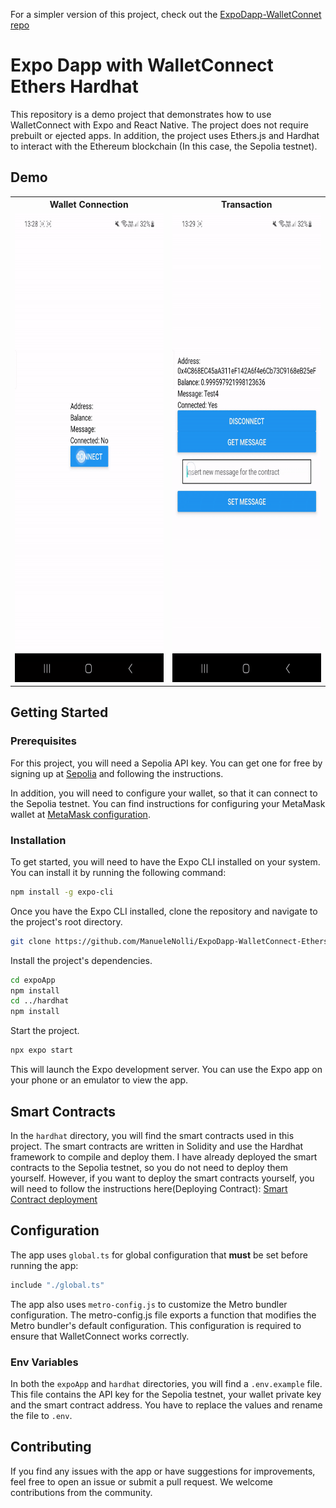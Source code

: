 For a simpler version of this project, check out the [ExpoDapp-WalletConnet repo](https://github.com/ManueleNolli/ExpoDapp-WalletConnect)

# Expo Dapp with WalletConnect Ethers Hardhat

This repository is a demo project that demonstrates how to use WalletConnect with Expo and React Native. The project does not require prebuilt or ejected apps.
In addition, the project uses Ethers.js and Hardhat to interact with the Ethereum blockchain (In this case, the Sepolia testnet).

## Demo


<table>
  <tr>
    <th>Wallet Connection</th>
    <th>Transaction</th>
  </tr>
    <tr>
    <td>
<img src="demoWalletConnection.gif" width="362.67" height="750">
    </td>
    <td>
    <img src="demoTransaction.gif" width="362.67" height="750">
    </td>
  </tr>

  
  <table>



## Getting Started

### Prerequisites
For this project, you will need a Sepolia API key. You can get one for free by signing up at [Sepolia](https://www.alchemy.com/overviews/sepolia-testnet) and following the instructions.

In addition, you will need to configure your wallet, so that it can connect to the Sepolia testnet. You can find instructions for configuring your MetaMask wallet at [MetaMask configuration](https://support.metamask.io/hc/en-us/articles/360043227612-How-to-add-a-custom-network-RPC).

### Installation
To get started, you will need to have the Expo CLI installed on your system. You can install it by running the following command:

```bash
npm install -g expo-cli
```

Once you have the Expo CLI installed, clone the repository and navigate to the project's root directory.

```bash
git clone https://github.com/ManueleNolli/ExpoDapp-WalletConnect-Ethers-Hardhat.git
```

Install the project's dependencies.

```bash
cd expoApp
npm install
cd ../hardhat
npm install
```

Start the project.

```bash
npx expo start
```

This will launch the Expo development server. You can use the Expo app on your phone or an emulator to view the app.

## Smart Contracts
In the `hardhat` directory, you will find the smart contracts used in this project. The smart contracts are written in Solidity and use the Hardhat framework to compile and deploy them. I have already deployed the smart contracts to the Sepolia testnet, so you do not need to deploy them yourself. However, if you want to deploy the smart contracts yourself, you will need to follow the instructions here(Deploying Contract): [Smart Contract deployment](https://docs.alchemy.com/docs/how-to-deploy-a-smart-contract-to-the-sepolia-testnet)
## Configuration

The app uses `global.ts` for global configuration that **must** be set before running the app:

```typescript
include "./global.ts"
```

The app also uses `metro-config.js` to customize the Metro bundler configuration. The metro-config.js file exports a function that modifies the Metro bundler's default configuration. This configuration is required to ensure that WalletConnect works correctly.

### Env Variables

In both the `expoApp` and `hardhat` directories, you will find a `.env.example` file. This file contains the API key for the Sepolia testnet, your wallet private key and the smart contract address.
You have to replace the values and rename the file to `.env`.

## Contributing
If you find any issues with the app or have suggestions for improvements, feel free to open an issue or submit a pull request. We welcome contributions from the community.
